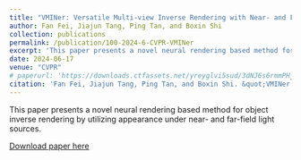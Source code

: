 ```yaml
---
title: "VMINer: Versatile Multi-view Inverse Rendering with Near- and Far-field Light Sources"
author: Fan Fei, Jiajun Tang, Ping Tan, and Boxin Shi
collection: publications
permalink: /publication/100-2024-6-CVPR-VMINer
excerpt: 'This paper presents a novel neural rendering based method for object inverse rendering by utilizing appearance under near- and far-field light sources.'
date: 2024-06-17
venue: "CVPR"
# paperurl: 'https://downloads.ctfassets.net/yreyglvi5sud/3dNJ6s6rmmPHjKaSPrCXJZ/1534320805a5118ff22f5f2e7669d379/Fei_CVPR24.pdf'
citation: 'Fan Fei, Jiajun Tang, Ping Tan, and Boxin Shi. &quot;VMINer: Versatile Multi-view Inverse Rendering with Near- and Far-field Light Sources.&quot; <i>CVPR</i>, 2024.'
---
```

This paper presents a novel neural rendering based method for object inverse rendering by utilizing appearance under near- and far-field light sources.

[Download paper here](https://downloads.ctfassets.net/yreyglvi5sud/3dNJ6s6rmmPHjKaSPrCXJZ/1534320805a5118ff22f5f2e7669d379/Fei_CVPR24.pdf)